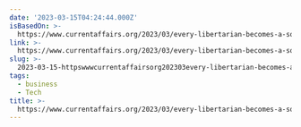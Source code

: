 ```yaml
---
date: '2023-03-15T04:24:44.000Z'
isBasedOn: >-
  https://www.currentaffairs.org/2023/03/every-libertarian-becomes-a-socialist-the-moment-the-free-market-screws-them
link: >-
  https://www.currentaffairs.org/2023/03/every-libertarian-becomes-a-socialist-the-moment-the-free-market-screws-them
slug: >-
  2023-03-15-httpswwwcurrentaffairsorg202303every-libertarian-becomes-a-socialist-the-moment-the-free-market-screws-them
tags:
  - business
  - Tech
title: >-
  https://www.currentaffairs.org/2023/03/every-libertarian-becomes-a-socialist-the-moment-the-free-market-screws-them
---
```


